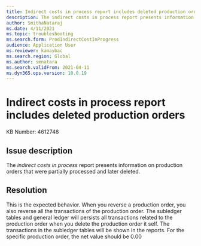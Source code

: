```yaml
---
title: Indirect costs in process report includes deleted production orders
description: The indirect costs in process report presents information on production orders that were partially processed and later deleted.
author: SmithaNataraj
ms.date: 4/11/2021
ms.topic: troubleshooting
ms.search.form: ProdIndirectCostInProgress
audience: Application User
ms.reviewer: kamaybac
ms.search.region: Global
ms.author: smnatara
ms.search.validFrom: 2021-04-11
ms.dyn365.ops.version: 10.0.19
---
```


# Indirect costs in process report includes deleted production orders

KB Number: 4612748

## Issue description

The *indirect costs in process* report presents information on production orders that were partially processed and later deleted.

## Resolution

This is the expected behavior. When you reverse a production order, you also reverse all the transactions of the production order. The subledger tables and general ledger will persists all transactions related to the production order when you delete the production order it self. The transactions in the subledger tables will be shown in the reports. For the specific production order, the net value should be 0.00
